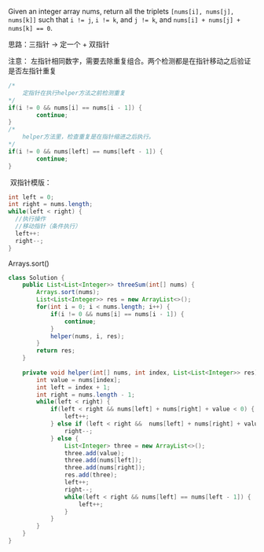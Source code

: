 Given an integer array nums, return all the triplets `[nums[i], nums[j], nums[k]]` such that `i != j`, `i != k`, and `j != k`, and `nums[i] + nums[j] + nums[k] == 0`.

思路：三指针 -> 定一个 + 双指针

注意： 左指针相同数字，需要去除重复组合。两个检测都是在指针移动之后验证是否左指针重复

```java
/*
	定指针在执行helper方法之前检测重复
*/
if(i != 0 && nums[i] == nums[i - 1]) {
		continue;                         
}
/*
	helper方法里，检查重复是在指针缩进之后执行。
*/
if(i != 0 && nums[left] == nums[left - 1]) {
		continue;                         
}
```

​	双指针模版：

```java
int left = 0;
int right = nums.length;
while(left < right) {
  //执行操作
  //移动指针（条件执行）
  left++:
  right--;
}
```

Arrays.sort()

```java
class Solution {
    public List<List<Integer>> threeSum(int[] nums) {
        Arrays.sort(nums);
        List<List<Integer>> res = new ArrayList<>();
        for(int i = 0; i < nums.length; i++) {
            if(i != 0 && nums[i] == nums[i - 1]) {
                continue;
            }
            helper(nums, i, res);
        }
        return res;
    }
    
    private void helper(int[] nums, int index, List<List<Integer>> res) {
        int value = nums[index];
        int left = index + 1;
        int right = nums.length - 1;
        while(left < right) {
            if(left < right && nums[left] + nums[right] + value < 0) {
                left++;
            } else if (left < right &&  nums[left] + nums[right] + value > 0) {
                right--;
            } else {
                List<Integer> three = new ArrayList<>();
                three.add(value);
                three.add(nums[left]);
                three.add(nums[right]);
                res.add(three);
                left++;
                right--;
                while(left < right && nums[left] == nums[left - 1]) {
                    left++;
                }
            }
        }
    }
}
```




